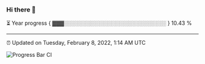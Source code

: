 ### Hi there 👋

⏳ Year progress { ▓▓▓░░░░░░░░░░░░░░░░░░░░░░░░░░░ } 10.43 %

---

⏰ Updated on Tuesday, February 8, 2022, 1:14 AM UTC

![Progress Bar CI](https://github.com/arthurbuhl/arthurbuhl/workflows/Progress%20Bar%20CI/badge.svg)
